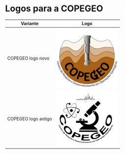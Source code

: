 # Logos para a COPEGEO

| Variante            | Logo                                                                   |
| ------------------- | ---------------------------------------------------------------------- |
| COPEGEO logo novo   | <img src="logo_COPEGEO_novo.jpg" alt="COPEGEO_novo_logo" width="200"/> |
| COPEGEO logo antigo | <img src="Logo_COPEGEO.png" alt="COPEGEO_logo" width="200"/>           |
